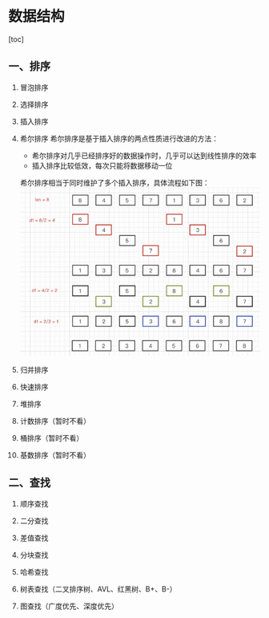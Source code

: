 # 数据结构

[toc]

## 一、排序

1. 冒泡排序

2. 选择排序

3. 插入排序

4. 希尔排序
    希尔排序是基于插入排序的两点性质进行改进的方法：

    - 希尔排序对几乎已经排序好的数据操作时，几乎可以达到线性排序的效率
    - 插入排序比较低效，每次只能将数据移动一位

    希尔排序相当于同时维护了多个插入排序，具体流程如下图：
![希尔排序](/pic/%E5%B8%8C%E5%B0%94%E6%8E%92%E5%BA%8F.jpg)

5. 归并排序

6. 快速排序

7. 堆排序

8. 计数排序（暂时不看）

9. 桶排序（暂时不看）

10. 基数排序（暂时不看）

## 二、查找

1. 顺序查找

2. 二分查找

3. 差值查找

4. 分块查找

5. 哈希查找

6. 树表查找（二叉排序树、AVL、红黑树、B+、B-）

7. 图查找（广度优先、深度优先）
